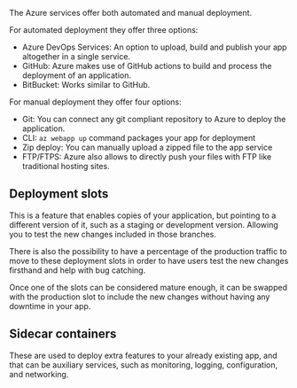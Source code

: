 The Azure services offer both automated and manual deployment.

For automated deployment they offer three options:
* Azure DevOps Services: An option to upload, build and publish your app altogether in a single service.
* GitHub: Azure makes use of GitHub actions to build and process the deployment of an application.
* BitBucket: Works similar to GitHub.

For manual deployment they offer four options:
* Git: You can connect any git compliant repository to Azure to deploy the application.
* CLI: ```az webapp up``` command packages your app for deployment
* Zip deploy: You can manually upload a zipped file to the app service
* FTP/FTPS: Azure also allows to directly push your files with FTP like traditional hosting sites.

## Deployment slots
This is a feature that enables copies of your application, but pointing to a different version of it, such as a staging or development version. Allowing you to test the new changes included in those branches. 

There is also the possibility to have a percentage of the production traffic to move to these deployment slots in order to have users test the new changes firsthand and help with bug catching.

Once one of the slots can be considered mature enough, it can be swapped with the production slot to include the new changes without having any downtime in your app.

## Sidecar containers
These are used to deploy extra features to your already existing app, and that can be auxiliary services, such as monitoring, logging, configuration, and networking.